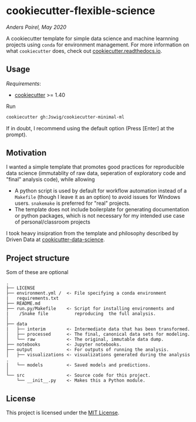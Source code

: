 # cookiecutter-flexible-science

*Anders Poirel, May 2020*

A cookiecutter template for simple data science  and machine learnning projects using `conda` for environment management.
For more information on what `cookiecutter` does, check out [cookiecutter.readthedocs.io](https://cookiecutter.readthedocs.io/en/1.7.0/index.html).

## Usage

*Requirements*:
- [cookiecutter](https://cookiecutter.readthedocs.io/en/1.7.0/min) >= 1.40

Run
```bash
cookiecutter gh:Jswig/cookiecutter-minimal-ml
```

If in doubt, I recommend using the default option (Press \[Enter\] at the prompt).

## Motivation

I wanted a simple template that promotes good practices for reproducible data science (immutablity of raw data, seperation of exploratory code and "final" analysis code), while allowing 
 - A python script is used by default for workflow automation instead of
  a `Makefile` (though I leave it as an option) to avoid issues for 
  Windows users. `snakemake` is preferred for "real" projects.
 - The template does not include boilerplate for generating 
 documentation or python packages, which is not necessary for my intended
 use case of personal/classroom projects
 


I took heavy insipration from the template and philosophy described by Driven Data at [cookicutter-data-science](https://drivendata.github.io/cookiecutter-data-science/#keep-secrets-and-configuration-out-of-version-control).

## Project structure

Som of these are optional
```
.
├── LICENSE
├── environment.yml /  <- File specifying a conda environment
|   requirements.txt   
├── README.md
├── run.py/Makefile    <- Script for installing environments and
|    /Snake file          reproducing  the full analysis.
│                        
├── data
|   ├── interim        <- Intermediate data that has been transformed.
│   ├── processed      <- The final, canonical data sets for modeling. 
│   └── raw            <- The original, immutable data dump.
├── notebooks          <- Jupyter notebooks.
├── output             <- For outputs of running the analysis.
│   ├── visualizations <- visualizations generated during the analysis .               
│   └── models         <- Saved models and predictions.
│
└── src                <- Source code for this project.
    └── __init__.py    <- Makes this a Python module.
```    

## License

This project is licensed under the [MIT License](https://github.com/Jswig/cookiecutter-minimal-ml/blob/master/LICENSE).
